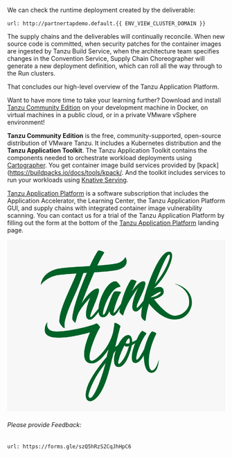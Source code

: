 We can check the runtime deployment created by the deliverable:

```dashboard:open-url
url: http://partnertapdemo.default.{{ ENV_VIEW_CLUSTER_DOMAIN }}
```

The supply chains and the deliverables will continually reconcile. When new source code is committed, when security patches for the container images are ingested by Tanzu Build Service, when the architecture team specifies changes in the Convention Service, Supply Chain Choreographer will generate a new deployment definition, which can roll all the way through to the Run clusters.

That concludes our high-level overview of the Tanzu Application Platform.

Want to have more time to take your learning further?  Download and install [Tanzu Community Edition](https://tanzu.vmware.com/tanzu/community) on your development machine in Docker, on virtual machines in a public cloud, or in a private VMware vSphere environment! 

**Tanzu Community Edition** is the free, community-supported, open-source distribution of VMware Tanzu.  It includes a Kubernetes distribution and the **Tanzu Application Toolkit**.  The Tanzu Application Toolkit contains the components needed to orchestrate workload deployments using [Cartographer](https://github.com/vmware-tanzu/cartographer).  You get container image build services provided by [kpack](https://buildpacks.io/docs/tools/kpack/.  And the toolkit includes services to run your workloads using [Knative Serving](https://knative.dev/docs/serving/).

[Tanzu Application Platform](https://tanzu.vmware.com/application-platform) is a software subscription that includes the Application Accelerator, the Learning Center, the Tanzu Application Platform GUI, and  supply chains with integrated container image vulnerability scanning.  You can contact us for a trial of the Tanzu Application Platform by filling out the form at the bottom of the [Tanzu Application Platform](https://tanzu.vmware.com/application-platform) landing page.


![Thanks](exercises/images/thanks-1.png)


###### Please provide Feedback: 

```dashboard:open-url
url: https://forms.gle/szQ5hRzS2CqJhHpC6
```
